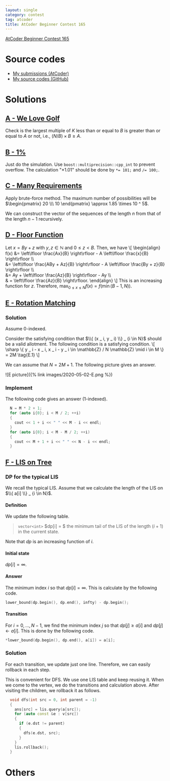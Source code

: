 ```yaml
---
layout: single
category: contest
tag: atcoder
title: AtCoder Beginner Contest 165
---
```


[AtCoder Beginner Contest 165](https://atcoder.jp/contests/abc165)

# Source codes

- [My submissions (AtCoder)](https://atcoder.jp/contests/abc165/submissions?f.User=kazunetakahashi)
- [My source codes (GitHub)](https://github.com/kazunetakahashi/atcoder/tree/master/2020/0702_ABC165)

# Solutions

## [A - We Love Golf](https://atcoder.jp/contests/abc165/tasks/abc165_a)

Check is the largest multiple of $K$ less than or equal to $B$ is greater than or equal to $A$ or not, i.e., $(N / B) \times B \geq A$.

## [B - 1%](https://atcoder.jp/contests/abc165/tasks/abc165_b)

Just do the simulation. Use `boost::multiprecision::cpp_int` to prevent overflow. The calculation "$\times 1.01$" should be done by `*= 101;` and `/= 100;`.

## [C - Many Requirements](https://atcoder.jp/contests/abc165/tasks/abc165_c)

Apply brute-force method. The maximum number of possibilities will be $\begin{pmatrix} 20 \\\ 10 \end{pmatrix} \approx 1.85 \times 10 ^ 5$.

We can construct the vector of the sequences of the length $n$ from that of the length $n - 1$ recursively.

## [D - Floor Function](https://atcoder.jp/contests/abc165/tasks/abc165_d)

Let $x = By + z$ with $y, z \in \mathbb{N}$ and $0 \leq z < B$. Then, we have
\\[
  \begin{align}
    f(x) &= \left\lfloor \frac{Ax}{B} \right\rfloor - A \left\lfloor \frac{x}{B} \right\rfloor \\\\\
    &= \left\lfloor \frac{ABy + Az}{B} \right\rfloor - A \left\lfloor \frac{By + z}{B} \right\rfloor \\\\\
    &= Ay + \left\lfloor \frac{Az}{B} \right\rfloor - Ay \\\\\
    & = \left\lfloor \frac{Az}{B} \right\rfloor.
  \end{align}
\\]
This is an increasing function for $z$. Therefore, $\max _ {0 \leq x \leq N} f(x) = f(\min(B - 1, N))$.

## [E - Rotation Matching](https://atcoder.jp/contests/abc165/tasks/abc165_e)

### Solution

Assume $0$-indexed.

Consider the satisfying condition that $\\{ (x _ i, y _ i) \\} _ {i \in N}$ should be a valid allotment. The following condition is a satisfying condition.
\\[
  \sharp \\{ y _ i - x _ i, x _ i - y _ i \in \mathbb{Z} / N \mathbb{Z} \mid i \in M \\} = 2M \tag{E.1}
\\]

We can assume that $N = 2M + 1$. The following picture gives an answer.

![E picture]({% link images/2020-05-02-E.png %})

### Implement

The following code gives an answer ($1$-indexed).

```c++
  N = M * 2 + 1;
  for (auto i{0}; i < M / 2; ++i)
  {
    cout << 1 + i << " " << M - i << endl;
  }
  for (auto i{0}; i < M - M / 2; ++i)
  {
    cout << M + 1 + i << " " << N - i << endl;
  }
```

## [F - LIS on Tree](https://atcoder.jp/contests/abc165/tasks/abc165_f)

### DP for the typical LIS

We recall the typical LIS. Assume that we calculate the length of the LIS on $\\{ a[i] \\} _ {i \in N}$.

#### Definition

We update the following table.

> `vector<int>` $dp[i] = $ the minimum tail of the LIS of the length $(i + 1)$ in the current state.

Note that $dp$ is an increasing function of $i$.

#### Initial state

$dp[i] = \infty$.

#### Answer

The minimum index $i$ so that $dp[i] = \infty$. This is calculate by the following code.

```c++
lower_bound(dp.begin(), dp.end(), infty) - dp.begin();
```

#### Transition

For $i = 0, \dots, N - 1$, we find the minimum index $j$ so that $dp[j] \geq a[i]$ and $dp[j] \gets a[i]$. This is done by the following code.

```c++
*lower_bound(dp.begin(), dp.end(), a[i]) = a[i];
```

### Solution

For each transition, we update just one line. Therefore, we can easily rollback in each step.

This is convenient for DFS. We use one LIS table and keep reusing it. When we come to the vertex, we do the transitions and calculation above. After visiting the children, we rollback it as follows.

```c++
  void dfs(int src = 0, int parent = -1)
  {
    ans[src] = lis.query(a[src]);
    for (auto const &e : v[src])
    {
      if (e.dst != parent)
      {
        dfs(e.dst, src);
      }
    }
    lis.rollback();
  }
```

# Others
